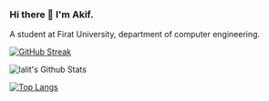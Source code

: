 ### Hi there 👋 I'm Akif.
A student at Firat University, department of computer engineering.



[![GitHub Streak](https://github-readme-streak-stats.herokuapp.com?user=soresta&theme=codeSTACKr&border_radius=5&fire=DD701B)](https://git.io/streak-stats)


<img align="center" src="https://github-readme-stats.vercel.app/api?username=soresta&include_all_commits=true&count_private=true&show_icons=true&line_height=20&theme=codeSTACKr,130F40" alt="lalit's Github Stats">


[![Top Langs](https://github-readme-stats.vercel.app/api/top-langs/?username=soresta&theme=codeSTACKr&layout=compact&text_color=daf7dc&bg_color=151515)](https://github.com/soresta/github-readme-stats)



<!--
**Soresta/Soresta** is a ✨ _special_ ✨ repository because its `README.md` (this file) appears on your GitHub profile.


Here are some ideas to get you started:

- 🔭 I’m currently working on ...
- 🌱 I’m currently learning ...Java and Html
- 👯 I’m looking to collaborate on ...
- 🤔 I’m looking for help with ...
- 💬 Ask me about ...
- 📫 How to reach me: ...Email:nawascode@gmail.com
- 😄 Pronouns: ...
- ⚡ Fun fact: ...
-->
